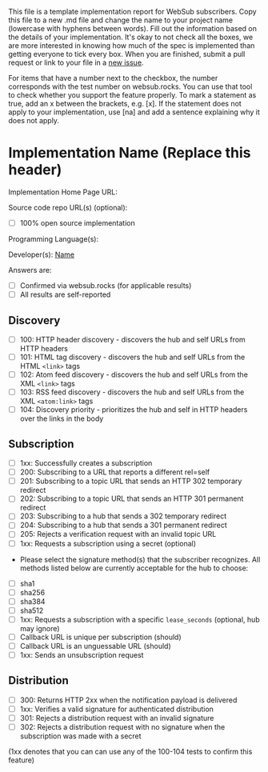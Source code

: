 This file is a template implementation report for WebSub subscribers. Copy this file to a new .md file and change the name to your project name (lowercase with hyphens between words). Fill out the information based on the details of your implementation. It's okay to not check all the boxes, we are more interested in knowing how much of the spec is implemented than getting everyone to tick every box. When you are finished, submit a pull request or link to your file in a [new issue](https://github.com/w3c/websub/issues).

For items that have a number next to the checkbox, the number corresponds with the test number on websub.rocks. You can use that tool to check whether you support the feature properly. To mark a statement as true, add an x between the brackets, e.g. [x]. If the statement does not apply to your implementation, use [na] and add a sentence explaining why it does not apply.

# Implementation Name (Replace this header)

Implementation Home Page URL: 

Source code repo URL(s) (optional):
* [ ] 100% open source implementation

Programming Language(s): 

Developer(s): [Name](https://you.example.com)

Answers are:
* [ ] Confirmed via websub.rocks (for applicable results)
* [ ] All results are self-reported

## Discovery

* [ ] 100: HTTP header discovery - discovers the hub and self URLs from HTTP headers
* [ ] 101: HTML tag discovery - discovers the hub and self URLs from the HTML `<link>` tags
* [ ] 102: Atom feed discovery - discovers the hub and self URLs from the XML `<link>` tags
* [ ] 103: RSS feed discovery - discovers the hub and self URLs from the XML `<atom:link>` tags
* [ ] 104: Discovery priority - prioritizes the hub and self in HTTP headers over the links in the body

## Subscription

* [ ] 1xx: Successfully creates a subscription
* [ ] 200: Subscribing to a URL that reports a different rel=self
* [ ] 201: Subscribing to a topic URL that sends an HTTP 302 temporary redirect
* [ ] 202: Subscribing to a topic URL that sends an HTTP 301 permanent redirect
* [ ] 203: Subscribing to a hub that sends a 302 temporary redirect
* [ ] 204: Subscribing to a hub that sends a 301 permanent redirect
* [ ] 205: Rejects a verification request with an invalid topic URL
* [ ] 1xx: Requests a subscription using a secret (optional)
 * Please select the signature method(s) that the subscriber recognizes. All methods listed below are currently acceptable for the hub to choose:
 * [ ] sha1
 * [ ] sha256
 * [ ] sha384
 * [ ] sha512
* [ ] 1xx: Requests a subscription with a specific `lease_seconds` (optional, hub may ignore)
* [ ] Callback URL is unique per subscription (should)
* [ ] Callback URL is an unguessable URL (should)
* [ ] 1xx: Sends an unsubscription request

## Distribution

* [ ] 300: Returns HTTP 2xx when the notification payload is delivered
* [ ] 1xx: Verifies a valid signature for authenticated distribution
* [ ] 301: Rejects a distribution request with an invalid signature
* [ ] 302: Rejects a distribution request with no signature when the subscription was made with a secret

(1xx denotes that you can can use any of the 100-104 tests to confirm this feature)
